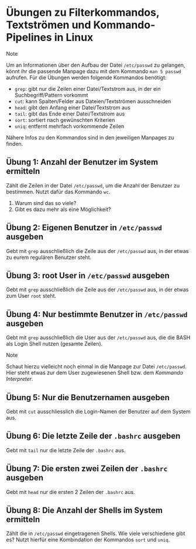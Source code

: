 # Übungen zu Filterkommandos, Textströmen und Kommando-Pipelines in Linux

> [!NOTE]
> Um an Informationen über den Aufbau der Datei `/etc/passwd` zu gelangen, könnt ihr die passende Manpage dazu mit dem Kommando `man 5 passwd` aufrufen.
> Für die Übungen werden folgende Kommandos benötigt: 
> - `grep`: gibt nur die Zeilen einer Datei/Textstrom aus, in der ein Suchbegriff/Pattern vorkommt
> - `cut`: kann Spalten/Felder aus Dateien/Textströmen ausschneiden
> - `head`: gibt den Anfang einer Datei/Textstrom aus
> - `tail`: gibt das Ende einer Datei/Textstrom aus
> - `sort`: sortiert nach gewünschten Kriterien
> - `uniq`: entfernt mehrfach vorkommende Zeilen
>
> Nähere Infos zu den Kommandos sind in den jeweiligen Manpages zu finden.

## Übung 1: Anzahl der Benutzer im System ermitteln
Zählt die Zeilen in der Datei `/etc/passwd`, um die Anzahl der Benutzer zu bestimmen. Nutzt dafür das Kommando `wc`.

1. Warum sind das so viele?
2. Gibt es dazu mehr als eine Möglichkeit?

## Übung 2: Eigenen Benutzer in `/etc/passwd` ausgeben
Gebt mit `grep` ausschließlich die Zeile aus der `/etc/passwd` aus, in der etwas zu eurem regulären Benutzer steht.

## Übung 3: root User in `/etc/passwd` ausgeben
Gebt mit `grep` ausschließlich die Zeile aus der `/etc/passwd` aus, in der etwas zum User `root` steht.

## Übung 4: Nur bestimmte Benutzer in `/etc/passwd` ausgeben
Gebt mit `grep` ausschließlich die User aus der `/etc/passwd` aus, die die BASH als Login Shell nutzen (gesamte Zeilen). 

> [!NOTE] 
> Schaut hierzu vielleicht noch einmal in die Manpage zur Datei `/etc/passwd`. Hier steht etwas zur dem User zugewiesenen Shell bzw. dem *Kommando Interpreter*.

## Übung 5: Nur die Benutzernamen ausgeben
Gebt mit `cut` ausschliesslich die Login-Namen der Benutzer auf dem System aus.

## Übung 6: Die letzte Zeile der `.bashrc` ausgeben
Gebt mit `tail` nur die  letzte Zeile der `.bashrc` aus.

## Übung 7: Die ersten zwei Zeilen der `.bashrc` ausgeben
Gebt mit `head` nur die ersten 2 Zeilen der `.bashrc` aus.

## Übung 8: Die Anzahl der Shells im System ermitteln
Zählt die in `/etc/passwd` eingetragenen Shells. Wie viele verschiedene gibt es? Nutzt hierfür eine Kombindation der Kommandos `sort` und `uniq`.

